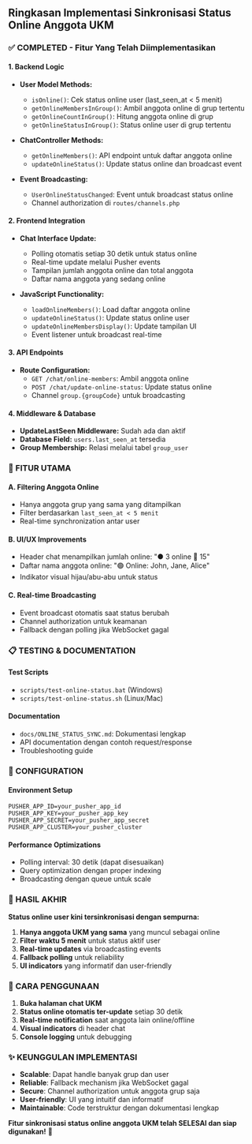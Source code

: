 ## Ringkasan Implementasi Sinkronisasi Status Online Anggota UKM

### ✅ COMPLETED - Fitur Yang Telah Diimplementasikan

#### 1. Backend Logic
- **User Model Methods:**
  - `isOnline()`: Cek status online user (last_seen_at < 5 menit)
  - `getOnlineMembersInGroup()`: Ambil anggota online di grup tertentu
  - `getOnlineCountInGroup()`: Hitung anggota online di grup
  - `getOnlineStatusInGroup()`: Status online user di grup tertentu

- **ChatController Methods:**
  - `getOnlineMembers()`: API endpoint untuk daftar anggota online
  - `updateOnlineStatus()`: Update status online dan broadcast event

- **Event Broadcasting:**
  - `UserOnlineStatusChanged`: Event untuk broadcast status online
  - Channel authorization di `routes/channels.php`

#### 2. Frontend Integration
- **Chat Interface Update:**
  - Polling otomatis setiap 30 detik untuk status online
  - Real-time update melalui Pusher events
  - Tampilan jumlah anggota online dan total anggota
  - Daftar nama anggota yang sedang online

- **JavaScript Functionality:**
  - `loadOnlineMembers()`: Load daftar anggota online
  - `updateOnlineStatus()`: Update status online user
  - `updateOnlineMembersDisplay()`: Update tampilan UI
  - Event listener untuk broadcast real-time

#### 3. API Endpoints
- **Route Configuration:**
  - `GET /chat/online-members`: Ambil anggota online
  - `POST /chat/update-online-status`: Update status online
  - Channel `group.{groupCode}` untuk broadcasting

#### 4. Middleware & Database
- **UpdateLastSeen Middleware:** Sudah ada dan aktif
- **Database Field:** `users.last_seen_at` tersedia
- **Group Membership:** Relasi melalui tabel `group_user`

### 🎯 FITUR UTAMA

#### A. Filtering Anggota Online
- Hanya anggota grup yang sama yang ditampilkan
- Filter berdasarkan `last_seen_at < 5 menit`
- Real-time synchronization antar user

#### B. UI/UX Improvements
- Header chat menampilkan jumlah online: "● 3 online 👥 15"
- Daftar nama anggota online: "🟢 Online: John, Jane, Alice"
- Indikator visual hijau/abu-abu untuk status

#### C. Real-time Broadcasting
- Event broadcast otomatis saat status berubah
- Channel authorization untuk keamanan
- Fallback dengan polling jika WebSocket gagal

### 📋 TESTING & DOCUMENTATION

#### Test Scripts
- `scripts/test-online-status.bat` (Windows)
- `scripts/test-online-status.sh` (Linux/Mac)

#### Documentation
- `docs/ONLINE_STATUS_SYNC.md`: Dokumentasi lengkap
- API documentation dengan contoh request/response
- Troubleshooting guide

### 🔧 CONFIGURATION

#### Environment Setup
```env
PUSHER_APP_ID=your_pusher_app_id
PUSHER_APP_KEY=your_pusher_app_key
PUSHER_APP_SECRET=your_pusher_app_secret
PUSHER_APP_CLUSTER=your_pusher_cluster
```

#### Performance Optimizations
- Polling interval: 30 detik (dapat disesuaikan)
- Query optimization dengan proper indexing
- Broadcasting dengan queue untuk scale

### 🎉 HASIL AKHIR

**Status online user kini tersinkronisasi dengan sempurna:**

1. **Hanya anggota UKM yang sama** yang muncul sebagai online
2. **Filter waktu 5 menit** untuk status aktif user
3. **Real-time updates** via broadcasting events
4. **Fallback polling** untuk reliability
5. **UI indicators** yang informatif dan user-friendly

### 🚀 CARA PENGGUNAAN

1. **Buka halaman chat UKM**
2. **Status online otomatis ter-update** setiap 30 detik
3. **Real-time notification** saat anggota lain online/offline
4. **Visual indicators** di header chat
5. **Console logging** untuk debugging

### ✨ KEUNGGULAN IMPLEMENTASI

- **Scalable**: Dapat handle banyak grup dan user
- **Reliable**: Fallback mechanism jika WebSocket gagal
- **Secure**: Channel authorization untuk anggota grup saja
- **User-friendly**: UI yang intuitif dan informatif
- **Maintainable**: Code terstruktur dengan dokumentasi lengkap

**Fitur sinkronisasi status online anggota UKM telah SELESAI dan siap digunakan!** 🎊
